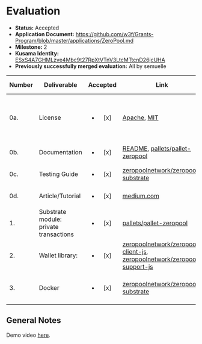 # Evaluation

- **Status:** Accepted
- **Application Document:** https://github.com/w3f/Grants-Program/blob/master/applications/ZeroPool.md
- **Milestone:** 2
- **Kusama Identity:** [ESxS4A7GHMLzve4Mbc9t27RpXtVTnV3LtcMTtcnD26jcUHA](https://polkascan.io/pre/kusama/account/ESxS4A7GHMLzve4Mbc9t27RpXtVTnV3LtcMTtcnD26jcUHA)
- **Previously successfully merged evaluation:** All by semuelle

| Number | Deliverable | Accepted | Link | Evaluation Notes |
| ------ | ----------- | :------: | ---- |----------------- |
| 0a. | License | <ul><li>[x] </li></ul> | [Apache](https://github.com/zeropoolnetwork/zeropool-substrate/blob/f13adb61ae2720f8703311f1ae5a6c2d85c8b4ca/LICENSE-APACHE), [MIT](https://github.com/zeropoolnetwork/zeropool-substrate/blob/f13adb61ae2720f8703311f1ae5a6c2d85c8b4ca/LICENSE-MIT) | zeropool-substrate under Apache 2.0 and MIT |
| 0b. | Documentation | <ul><li>[x] </li></ul> | [README](https://github.com/zeropoolnetwork/zeropool-substrate/blob/f13adb61ae2720f8703311f1ae5a6c2d85c8b4ca/README.md), [pallets/pallet-zeropool](https://github.com/zeropoolnetwork/zeropool-substrate/blob/f13adb61ae2720f8703311f1ae5a6c2d85c8b4ca/pallets/pallet-zeropool/README.md) | Pallet docs minimal |
| 0c. | Testing Guide | <ul><li>[x] </li></ul> | [zeropoolnetwork/zeropool-substrate](https://github.com/zeropoolnetwork/zeropool-substrate/blob/f13adb61ae2720f8703311f1ae5a6c2d85c8b4ca/README.md#run-the-full-test-environment) | — |
| 0d. | Article/Tutorial | <ul><li>[x] </li></ul> | [medium.com](https://medium.com/zeropool/zeropool-implementing-privacy-preserving-transactions-with-zksnarks-and-substrate-1bd060505166) | Same as M1
| 1. | Substrate module: private transactions | <ul><li>[x] </li></ul> | [pallets/pallet-zeropool](https://github.com/zeropoolnetwork/zeropool-substrate/tree/f13adb61ae2720f8703311f1ae5a6c2d85c8b4ca/pallets/pallet-zeropool) | — |
| 2. | Wallet library: | <ul><li>[x] </li></ul> | [zeropoolnetwork/zeropool-client-js](https://github.com/zeropoolnetwork/zeropool-client-js/tree/6ad5c9df144af5c2280aa4ab3e25fcd8ae4bbf73), [zeropoolnetwork/zeropool-support-js](https://github.com/zeropoolnetwork/zeropool-support-js/tree/f6b8a92e9ce9ea065caeb83186a1b3afdbcb731e) | — |
| 3. | Docker | <ul><li>[x] </li></ul> | [zeropoolnetwork/zeropool-substrate](https://github.com/zeropoolnetwork/zeropool-substrate/blob/f13adb61ae2720f8703311f1ae5a6c2d85c8b4ca/docker-compose.full.yml) | Also on DockerHub [here](https://hub.docker.com/r/voidxnull/zeropool-relayer-polkadot) and [here](https://hub.docker.com/r/voidxnull/zeropool-substrate-node) |


## General Notes

Demo video [here](https://www.youtube.com/watch?v=DQ8gbNTOP-g).
